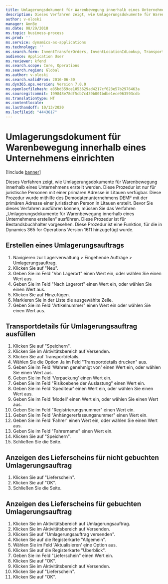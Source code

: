 ```yaml
---
title: Umlagerungsdokument für Warenbewegung innerhalb eines Unternehmens einrichten
description: Dieses Verfahren zeigt, wie Umlagerungsdokumente für Warenbewegung innerhalb eines Unternehmens erstellt werden.
author: v-oloski
manager: AnnBe
ms.date: 08/29/2018
ms.topic: business-process
ms.prod: ''
ms.service: dynamics-ax-applications
ms.technology: ''
ms.search.form: InventTransferOrders, InventLocationIdLookup, TransportationDocument, HcmWorkerLookUp, SrsReportViewerForm, InventTransferParmShip
audience: Application User
ms.reviewer: kfend
ms.search.scope: Core, Operations
ms.search.region: Global
ms.author: v-oloski
ms.search.validFrom: 2016-06-30
ms.dyn365.ops.version: Version 7.0.0
ms.openlocfilehash: e85bd359ce1053629ad4217cf623e57b2976463a
ms.sourcegitcommit: 199848e78df5cb7c439b001bdbe1ece963593cdb
ms.translationtype: HT
ms.contentlocale: 
ms.lasthandoff: 10/13/2020
ms.locfileid: "4443617"
---
```

# <a name="set-up-the-transfer-documents-for-goods-movement-inside-a-company"></a>Umlagerungsdokument für Warenbewegung innerhalb eines Unternehmens einrichten

[!include [banner](../../includes/banner.md)]

Dieses Verfahren zeigt, wie Umlagerungsdokumente für Warenbewegung innerhalb eines Unternehmens erstellt werden. Diese Prozedur ist nur für juristische Personen mit einer primären Adresse in Litauen verfügbar. Diese Prozedur wurde mithilfe des Demodatenunternehmens DEMF mit der primären Adresse einer juristischen Person in Litauen erstellt. Bevor Sie dieses Verfahren ausführen können, müssen Sie das Verfahren „Umlagerungsdokumente für Warenbewegung innerhalb eines Unternehmens erstellen“ ausführen. Diese Prozedur ist für Bestandsbuchhalter vorgesehen. Diese Prozedur ist eine Funktion, für die in Dynamics 365 for Operations Version 1611 hinzugefügt wurde.


## <a name="create-a-transfer-order"></a>Erstellen eines Umlagerungsauftrags
1. Navigieren zur Lagerverwaltung > Eingehende Aufträge > Umlagerungsauftrag.
2. Klicken Sie auf "Neu".
3. Geben Sie im Feld "Von Lagerort" einen Wert ein, oder wählen Sie einen Wert aus.
4. Geben Sie im Feld "Nach Lagerort" einen Wert ein, oder wählen Sie einen Wert aus.
5. Klicken Sie auf Hinzufügen.
6. Markieren Sie in der Liste die ausgewählte Zeile.
7. Geben Sie im Feld "Artikelnummer" einen Wert ein oder wählen Sie einen Wert aus.

## <a name="enter-transportation-details-for-the-transfer-order"></a>Transportdetails für Umlagerungsauftrag ausfüllen
1. Klicken Sie auf "Speichern".
2. Klicken Sie im Aktivitätsbereich auf Versenden.
3. Klicken Sie auf Transportdetails.
4. Wählen Sie die Option Ja im Feld "Transportdetails drucken" aus.
5. Geben Sie im Feld 'Wahren genehmigt von' einen Wert ein, oder wählen Sie einen Wert aus.
6. Geben Sie im Feld 'Verpackung' einen Wert ein.
7. Geben Sie im Feld "Risikoebene der Auslastung" einen Wert ein.
8. Geben Sie im Feld 'Spediteur' einen Wert ein, oder wählen Sie einen Wert aus.
9. Geben Sie im Feld 'Modell' einen Wert ein, oder wählen Sie einen Wert aus.
10. Geben Sie im Feld "Registrierungsnummer" einen Wert ein.
11. Geben Sie im Feld "Anhängererfassungsnummer" einen Wert ein.
12. Geben Sie im Feld 'Fahrer' einen Wert ein, oder wählen Sie einen Wert aus.
13. Geben Sie im Feld "Fahrername" einen Wert ein.
14. Klicken Sie auf "Speichern".
15. Schließen Sie die Seite.

## <a name="view-the-packing-slip-for-the-unposted-transfer-order"></a>Anzeigen des Lieferscheins für nicht gebuchten Umlagerungsauftrag
1. Klicken Sie auf "Lieferschein".
2. Klicken Sie auf "OK".
3. Schließen Sie die Seite.

## <a name="view-the-packing-slip-for-the-posted-transfer-order"></a>Anzeigen des Lieferscheins für gebuchten Umlagerungsauftrag
1. Klicken Sie im Aktivitätsbereich auf Umlagerungsauftrag.
2. Klicken Sie im Aktivitätsbereich auf Versenden.
3. Klicken Sie auf "Umlagerungsauftrag versenden".
4. Klicken Sie auf die Registerkarte "Allgemein".
5. Wählen Sie im Feld 'Aktualisieren' eine Option aus.
6. Klicken Sie auf die Registerkarte "Überblick".
7. Geben Sie im Feld "Lieferschein" einen Wert ein.
8. Klicken Sie auf "OK".
9. Klicken Sie im Aktivitätsbereich auf Versenden.
10. Klicken Sie auf "Lieferschein".
11. Klicken Sie auf "OK".

